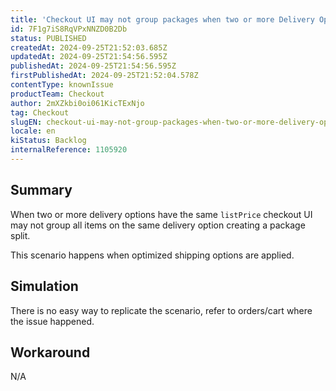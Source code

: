 ```yaml
---
title: 'Checkout UI may not group packages when two or more Delivery Options have the same price'
id: 7F1g7iS8RqVPxNNZD0B2Db
status: PUBLISHED
createdAt: 2024-09-25T21:52:03.685Z
updatedAt: 2024-09-25T21:54:56.595Z
publishedAt: 2024-09-25T21:54:56.595Z
firstPublishedAt: 2024-09-25T21:52:04.578Z
contentType: knownIssue
productTeam: Checkout
author: 2mXZkbi0oi061KicTExNjo
tag: Checkout
slugEN: checkout-ui-may-not-group-packages-when-two-or-more-delivery-options-have-the-same-price
locale: en
kiStatus: Backlog
internalReference: 1105920
---
```


## Summary


When two or more delivery options have the same `listPrice` checkout UI may not group all items on the same delivery option creating a package split.

This scenario happens when optimized shipping options are applied.


##

## Simulation


There is no easy way to replicate the scenario, refer to orders/cart where the issue happened.


##

## Workaround


N/A





